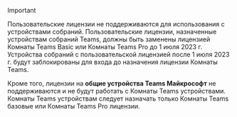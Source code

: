 > [!IMPORTANT]
> Пользовательские лицензии не поддерживаются для использования с устройствами собраний. Пользовательские лицензии, назначенные устройствам собраний Teams, должны быть заменены лицензией Комнаты Teams Basic или Комнаты Teams Pro до 1 июля 2023 г. Устройства собраний с пользовательской лицензией после 1 июля 2023 г. будут заблокированы для входа до назначения лицензии Комнаты Teams.
>
> Кроме того, лицензии на **общие устройства Teams Майкрософт** не поддерживаются и не будут работать с Комнаты Teams устройствами. Комнаты Teams устройствам следует назначать только Комнаты Teams базовые или Комнаты Teams Pro лицензии.
